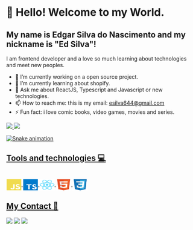 # 👋 Hello! Welcome to my World.
## My name is Edgar Silva do Nascimento and my nickname is "Ed Silva"!

I am frontend developer and a love so much learning about technologies and meet new peoples.

- 🔭 I’m currently working on a open source project.
- 🌱 I’m currently learning about shopify.
- 💬 Ask me about ReactJS, Typescript and Javascript or new technologies.
- 📫 How to reach me: this is my email: esilva644@gmail.com
- ⚡ Fun fact: i love comic books, video games, movies and series.

<div>
  <a href="https://github.com/eddyzera">
  <img height="180em" src="https://github-readme-stats.vercel.app/api/top-langs/?username=eddyzera&layout=compact&langs_count=7&theme=dark"/>
  <img height="180em" src="https://github-readme-stats.vercel.app/api?username=eddyzera&show_icons=true&theme=dark&include_all_commits=true&count_private=true"/>
</div>
  
![Snake animation](https://github.com/eddyzera/eddyzera/blob/output/github-contribution-grid-snake.svg)

## Tools and technologies 💻

<div style="display: inline_block"><br>
  <img align="center" alt="Ed-Js" height="30" width="40" src="https://raw.githubusercontent.com/devicons/devicon/master/icons/javascript/javascript-plain.svg">
  <img align="center" alt="Ed-Ts" height="30" width="40" src="https://raw.githubusercontent.com/devicons/devicon/master/icons/typescript/typescript-plain.svg">
  <img align="center" alt="Ed-React" height="30" width="40" src="https://raw.githubusercontent.com/devicons/devicon/master/icons/react/react-original.svg">
  <img align="center" alt="Ed-HTML" height="30" width="40" src="https://raw.githubusercontent.com/devicons/devicon/master/icons/html5/html5-original.svg">
  <img align="center" alt="Ed-CSS" height="30" width="40" src="https://raw.githubusercontent.com/devicons/devicon/master/icons/css3/css3-original.svg">
</div>
  
  ## My Contact 📱
 
<div> 
    <a href="https://instagram.com/rafaballerini" target="_blank"><img src="https://img.shields.io/badge/-Instagram-%23E4405F?style=for-the-badge&logo=instagram&logoColor=white" target="_blank"></a>
    <a href = "mailto:esilva644@gmail.com"><img src="https://img.shields.io/badge/-Gmail-%23333?style=for-the-badge&logo=gmail&logoColor=white" target="_blank"></a>
    <a href="https://www.linkedin.com/in/https://www.linkedin.com/in/edgar-silva-reactjs/" target="_blank"><img src="https://img.shields.io/badge/-LinkedIn-%230077B5?style=for-the-badge&logo=linkedin&logoColor=white" target="_blank"></a> 
 </div>


